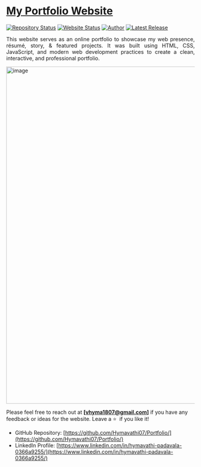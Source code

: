 # <a href="https://hymavathi07.github.io/Portfolio/" target="_blank">My Portfolio Website</a>

[![Repository Status](https://img.shields.io/badge/Repository%20Status-Maintained-dark%20green.svg)](https://github.com/Hymavathi07/Portfolio/)
[![Website Status](https://img.shields.io/badge/Website%20Status-Online-green)](https://hymavathi07.github.io/Portfolio/)
[![Author](https://img.shields.io/badge/Author-Hymavathi%20Padavala-blue.svg)](https://www.linkedin.com/in/hymavathi-padavala-0366a9255/)
[![Latest Release](https://img.shields.io/badge/Latest%20Release-26%20Sep%202025-yellow.svg)](https://github.com/Hymavathi07/Portfolio/commit/main)

<p align="justify">This website serves as an online portfolio to showcase my web presence, résumé, story, & featured projects. It was built using HTML, CSS, JavaScript, and modern web development practices to create a clean, interactive, and professional portfolio.</p>
<img width="1868" height="902" alt="image" src="https://github.com/user-attachments/assets/34f51d0f-618f-425c-b2c3-a54629268fb9" />


Please feel free to reach out at **[vhyma1807@gmail.com]** if you have any feedback or ideas for the website. Leave a :star: &nbsp;if you like it!

- GitHub Repository: [https://github.com/Hymavathi07/Portfolio/](https://github.com/Hymavathi07/Portfolio/)  
- LinkedIn Profile: [https://www.linkedin.com/in/hymavathi-padavala-0366a9255/](https://www.linkedin.com/in/hymavathi-padavala-0366a9255/)
